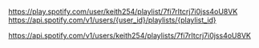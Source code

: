 https://play.spotify.com/user/keith254/playlist/7fi7rItcrj7i0jss4oU8VK
https://api.spotify.com/v1/users/{user_id}/playlists/{playlist_id}

https://api.spotify.com/v1/users/keith254/playlists/7fi7rItcrj7i0jss4oU8VK
